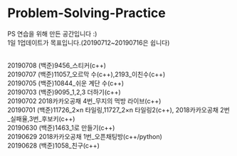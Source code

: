 # Problem-Solving-Practice
PS 연습을 위해 만든 공간입니다 :)<br>
1일 1업데이트가 목표입니다.(20190712~20190716은 쉽니다)<br><br>

20190708 (백준)9456_스티커(c++)<br>
20190707 (백준)11057_오르막 수(c++),2193_이친수(c++)<br>
20190705 (백준)10844_쉬운 계단 수(c++)<br>
20190703 (백준)9095_1,2,3 더하기(c++)<br>
20190702 2018카카오공채 4번_무지의 먹방 라이브(c++)<br>
20190701 (백준)11726_2×n 타일링,11727_2×n 타일링2(c++), 2018카카오공채 2번_실패율,3번_후보키(c++)<br>
20190630 (백준)1463_1로 만들기(c++)<br>
20190629 2018카카오공채 1번_오픈채팅방(c++/python)<br>
20190628 (백준)1058_친구(c++)<br>
